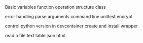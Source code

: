 Basic
    variables
    function
    operation
    structure
    class

error handling
parse arguments
command line
unittest
encrypt

control python version in devcontainer
create and install wrapper

read a file
    text
    table
    json
    html


